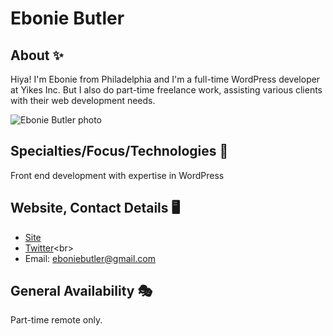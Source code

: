 # Ebonie Butler

## About ✨
Hiya! I'm Ebonie from Philadelphia and I'm a full-time WordPress developer at Yikes Inc. But I also do part-time freelance work, assisting various clients with their web development needs.


![Ebonie Butler photo](https://www.ebonie.me/wp-content/uploads/2017/09/me-300x300.jpg) <!-- add a link to a photo within the parenthesis if you wish! -->

## Specialties/Focus/Technologies 🍎
Front end development with expertise in WordPress

## Website, Contact Details 🖥
* [Site](https://www.ebonie.me)<br>
* [Twitter](https://twitter.com/metalandcoffee_)<br>
* Email: eboniebutler@gmail.com

## General Availability 🎭
Part-time remote only.
